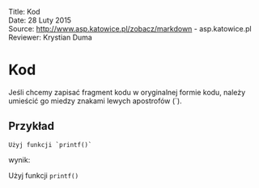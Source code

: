 Title: 		Kod  
Date: 		28 Luty 2015  
Source:     http://www.asp.katowice.pl/zobacz/markdown - asp.katowice.pl  
Reviewer:	Krystian Duma  

# Kod

Jeśli chcemy zapisać fragment kodu w oryginalnej formie kodu, 
należy umieścić go miedzy znakami lewych apostrofów (\`).

## Przykład
```
Użyj funkcji `printf()`
```
wynik:

Użyj funkcji `printf()`